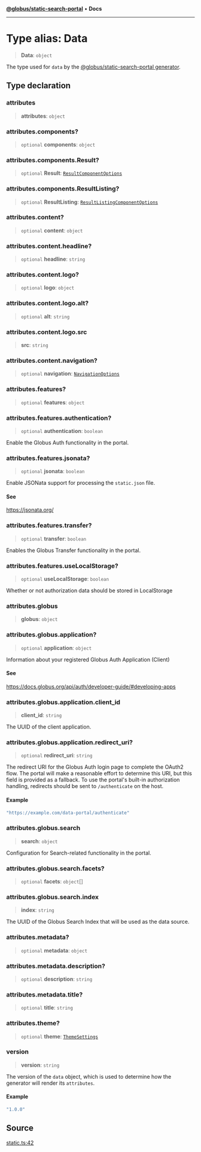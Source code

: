 [**@globus/static-search-portal**](../README.md) • **Docs**

***

# Type alias: Data

> **Data**: `object`

The type used for `data` by the [@globus/static-search-portal generator](https://github.com/globus/static-search-portal).

## Type declaration

### attributes

> **attributes**: `object`

### attributes.components?

> `optional` **components**: `object`

### attributes.components.Result?

> `optional` **Result**: [`ResultComponentOptions`](../-internal-/type-aliases/ResultComponentOptions.md)

### attributes.components.ResultListing?

> `optional` **ResultListing**: [`ResultListingComponentOptions`](../-internal-/type-aliases/ResultListingComponentOptions.md)

### attributes.content?

> `optional` **content**: `object`

### attributes.content.headline?

> `optional` **headline**: `string`

### attributes.content.logo?

> `optional` **logo**: `object`

### attributes.content.logo.alt?

> `optional` **alt**: `string`

### attributes.content.logo.src

> **src**: `string`

### attributes.content.navigation?

> `optional` **navigation**: [`NavigationOptions`](../-internal-/type-aliases/NavigationOptions.md)

### attributes.features?

> `optional` **features**: `object`

### attributes.features.authentication?

> `optional` **authentication**: `boolean`

Enable the Globus Auth functionality in the portal.

### attributes.features.jsonata?

> `optional` **jsonata**: `boolean`

Enable JSONata support for processing the `static.json` file.

#### See

https://jsonata.org/

### attributes.features.transfer?

> `optional` **transfer**: `boolean`

Enables the Globus Transfer functionality in the portal.

### attributes.features.useLocalStorage?

> `optional` **useLocalStorage**: `boolean`

Whether or not authorization data should be stored in LocalStorage

### attributes.globus

> **globus**: `object`

### attributes.globus.application?

> `optional` **application**: `object`

Information about your registered Globus Auth Application (Client)

#### See

https://docs.globus.org/api/auth/developer-guide/#developing-apps

### attributes.globus.application.client\_id

> **client\_id**: `string`

The UUID of the client application.

### attributes.globus.application.redirect\_uri?

> `optional` **redirect\_uri**: `string`

The redirect URI for the Globus Auth login page to complete the OAuth2 flow.
The portal will make a reasonable effort to determine this URI, but this field is provided as a fallback.
To use the portal's built-in authorization handling, redirects should be sent to `/authenticate` on the host.

#### Example

```ts
"https://example.com/data-portal/authenticate"
```

### attributes.globus.search

> **search**: `object`

Configuration for Search-related functionality in the portal.

### attributes.globus.search.facets?

> `optional` **facets**: `object`[]

### attributes.globus.search.index

> **index**: `string`

The UUID of the Globus Search Index that will be used as the data source.

### attributes.metadata?

> `optional` **metadata**: `object`

### attributes.metadata.description?

> `optional` **description**: `string`

### attributes.metadata.title?

> `optional` **title**: `string`

### attributes.theme?

> `optional` **theme**: [`ThemeSettings`](../-internal-/type-aliases/ThemeSettings.md)

### version

> **version**: `string`

The version of the `data` object, which is used to determine how
the generator will render its `attributes`.

#### Example

```ts
"1.0.0"
```

## Source

[static.ts:42](https://github.com/globus/static-search-portal/blob/427d9e768bedde4f5dc3d367aa2f475355b36dde/static.ts#L42)
